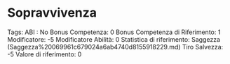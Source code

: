 # Sopravvivenza

Tags: ABI
: No
Bonus Competenza: 0
Bonus Competenza di Riferimento: 1
Modificatore: -5
Modificatore  Abilità: 0
Statistica di riferimento: Saggezza (Saggezza%20069961c679024a6ab4740d8155918229.md)
Tiro Salvezza: -5
Valore di riferimento: 0